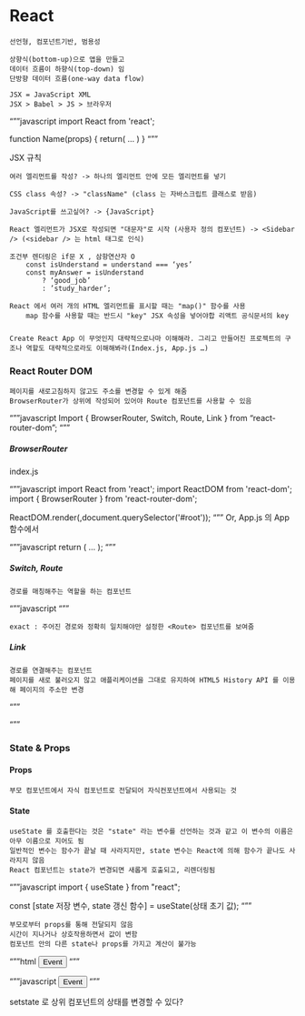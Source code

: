 # React

	선언형, 컴포넌트기반, 범용성

	상향식(bottom-up)으로 앱을 만들고
	데이터 흐름이 하향식(top-down) 임
	단방향 데이터 흐름(one-way data flow)

	JSX = JavaScript XML
	JSX > Babel > JS > 브라우저

“””javascript
import React from 'react';

function Name(props) {
	return(
		<tag>
		…
		</tag>
	)
}
“””

JSX 규칙

	여러 엘리먼트를 작성? -> 하나의 엘리먼트 안에 모든 엘리먼트를 넣기

	CSS class 속성? -> "className" (class 는 자바스크립트 클래스로 받음)

	JavaScript를 쓰고싶어? -> {JavaScript}

	React 엘리먼트가 JSX로 작성되면 "대문자"로 시작 (사용자 정의 컴포넌트) -> <Sidebar /> (<sidebar /> 는 html 태그로 인식)

	조건부 렌더링은 if문 X , 삼항연산자 O
		const isUnderstand = understand === ‘yes’
		const myAnswer = isUnderstand
			? ‘good_job’
			: ’study_harder’;

	React 에서 여러 개의 HTML 엘리먼트를 표시할 때는 "map()" 함수를 사용
		map 함수를 사용할 때는 반드시 "key" JSX 속성을 넣어야합 리액트 공식문서의 key





###
	Create React App 이 무엇인지 대략적으로나마 이해해라. 그리고 만들어진 프로젝트의 구조나 역할도 대략적으로라도 이해해봐라(Index.js, App.js …)




### React Router DOM
	
	페이지를 새로고침하지 않고도 주소를 변경할 수 있게 해줌
	BrowserRouter가 상위에 작성되어 있어야 Route 컴포넌트를 사용할 수 있음

“””javascript
Import { BrowserRouter, Switch, Route, Link } from “react-router-dom”;
“””


##### BrowserRouter

index.js

“””javascript
import React from 'react';
import ReactDOM from 'react-dom';
import { BrowserRouter } from 'react-router-dom';

ReactDOM.render(<BrowserRouter><App/></BrowserRouter>,document.querySelector('#root'));
“””
Or, App.js 의 App 함수에서

“””javascript
return (
	<BrowserRouter>
		…
	</BrowserRouter>
);
“””


##### Switch, Route

	경로를 매칭해주는 역할을 하는 컴포넌트

“””javascript
<Switch>
	<Route exact path="/">
		<Home />
	</Route>
	<Route path="/about">
		<MyPage />
	</Route>
	<Route path="/dashboard">
		<Dashboard />
	</Route>
</Switch>
“””

	exact : 주어진 경로와 정확히 일치해야만 설정한 <Route> 컴포넌트를 보여줌



##### Link

	경로를 연결해주는 컴포넌트
	페이지를 새로 불러오지 않고 애플리케이션을 그대로 유지하여 HTML5 History API 를 이용해 페이지의 주소만 변경

“””
<Link to='/'><i className="far fa-comment-dots"></i></Link>
“””




### State & Props




#### Props

	부모 컴포넌트에서 자식 컴포넌트로 전달되어 자식컨포넌트에서 사용되는 것



#### State

	useState 를 호출한다는 것은 "state" 라는 변수를 선언하는 것과 같고 이 변수의 이름은 아무 이름으로 지어도 됨
	일반적인 변수는 함수가 끝날 때 사라지지만, state 변수는 React에 의해 함수가 끝나도 사라지지 않음
	React 컴포넌트는 state가 변경되면 새롭게 호출되고, 리렌더링됨

“””javascript
import { useState } from "react";

const [state 저장 변수, state 갱신 함수] = useState(상태 초기 값);
“””

	부모로부터 props를 통해 전달되지 않음
	시간이 지나거나 상호작용하면서 값이 변함
	컴포넌트 안의 다른 state나 props를 가지고 계산이 불가능


“””html
<button onclick="handleEvent()">Event</button>
“””

“””javascript
<button onClick={handleEvent}>Event</button>
“””


setstate 로 상위 컴포넌트의 상태를 변경할 수 있다?



